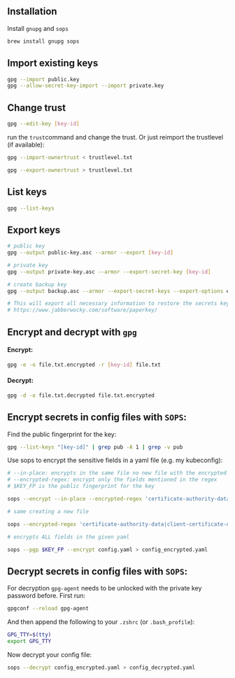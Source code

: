 ## Installation

Install `gnupg` and `sops`

```bash
brew install gnupg sops
```

## Import existing keys

```bash
gpg --import public.key
gpg --allow-secret-key-import --import private.key
```

## Change trust

```bash
gpg --edit-key [key-id]
```

run the `trust`command and change the trust. Or just reimport the trustlevel (if available):

```bash
gpg --import-ownertrust < trustlevel.txt
```

```bash
gpg --export-ownertrust > trustlevel.txt
```

## List keys

```bash
gpg --list-keys
```

## Export keys

```bash
# public key
gpg --output public-key.asc --armor --export [key-id]

# private key
gpg --output private-key.asc --armor --export-secret-key [key-id]

# create backup key
gpg --output backup.asc --armor --export-secret-keys --export-options export-backup [key-id]

# This will export all necessary information to restore the secrets keys including the trust database information.
# https://www.jabberwocky.com/software/paperkey/
```

## Encrypt and decrypt with `gpg`

#### Encrypt:

```bash
gpg -e -o file.txt.encrypted -r [key-id] file.txt
```

#### Decrypt:

```bash
gpg -d -o file.txt.decrypted file.txt.encrypted
```

## Encrypt secrets in config files with `SOPS`:

Find the public fingerprint for the key:

```bash
gpg --list-keys "[key-id]" | grep pub -A 1 | grep -v pub
```

Use sops to encrypt the sensitive fields in a yaml file (e.g. my kubeconfig):

```bash
# --in-place: encrypts in the same file no new file with the encrypted fields will be created
# --encrypted-regex: encrypt only the fields mentioned in the regex
# $KEY_FP is the public fingerprint for the key

sops --encrypt --in-place --encrypted-regex 'certificate-authority-data|client-certificate-data|client-key-data' --pgp $KEY_FP config.yaml
```

```bash
# same creating a new file

sops --encrypted-regex 'certificate-authority-data|client-certificate-data|client-key-data' --pgp $KEY_FP --encrypt config.yaml > config_encrypted.yaml
```

```bash
# encrypts ALL fields in the given yaml

sops --pgp $KEY_FP --encrypt config.yaml > config_encrypted.yaml
```

## Decrypt secrets in config files with `SOPS`:

For decryption `gpg-agent` needs to be unlocked with the private key password before. First run:

```bash
gpgconf --reload gpg-agent
```

And then append the following to your `.zshrc` (or `.bash_profile`):

```bash
GPG_TTY=$(tty)
export GPG_TTY
```

Now decrypt your config file:

```bash
sops --decrypt config_encrypted.yaml > config_decrypted.yaml
```
